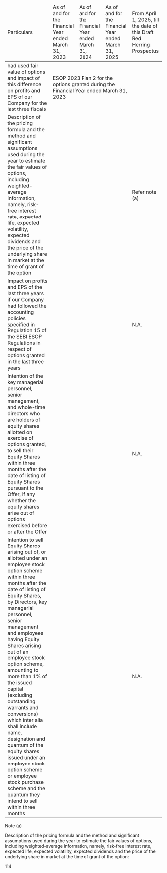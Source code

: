 <table><thead><tr><td>Particulars</td><td>As of and for the Financial Year ended March 31, 2023</td><td>As of and for the Financial Year ended March 31, 2024</td><td>As of and for the Financial Year ended March 31, 2025</td><td>From April 1, 2025, till the date of this Draft Red Herring Prospectus</td></tr></thead><tbody><tr><td>had used fair value of options and impact of this difference on profits and EPS of our Company for the last three fiscals</td><td colspan="3">ESOP 2023 Plan 2 for the options granted during the Financial Year ended March 31, 2023</td><td></td></tr><tr><td>Description of the pricing formula and the method and significant assumptions used during the year to estimate the fair values of options, including weighted-average information, namely, risk-free interest rate, expected life, expected volatility, expected dividends and the price of the underlying share in market at the time of grant of the option</td><td colspan="3"></td><td>Refer note (a)</td></tr><tr><td>Impact on profits and EPS of the last three years if our Company had followed the accounting policies specified in Regulation 15 of the SEBI ESOP Regulations in respect of options granted in the last three years</td><td colspan="3"></td><td>N.A.</td></tr><tr><td>Intention of the key managerial personnel, senior management, and whole-time directors who are holders of equity shares allotted on exercise of options granted, to sell their Equity Shares within three months after the date of listing of Equity Shares pursuant to the Offer, if any whether the equity shares arise out of options exercised before or after the Offer</td><td colspan="3"></td><td>N.A.</td></tr><tr><td>Intention to sell Equity Shares arising out of, or allotted under an employee stock option scheme within three months after the date of listing of Equity Shares, by Directors, key managerial personnel, senior management and employees having Equity Shares arising out of an employee stock option scheme, amounting to more than 1% of the issued capital (excluding outstanding warrants and conversions) which inter alia shall include name, designation and quantum of the equity shares issued under an employee stock option scheme or employee stock purchase scheme and the quantum they intend to sell within three months</td><td colspan="3"></td><td>N.A.</td></tr></tbody></table>

Note (a)

Description of the pricing formula and the method and significant assumptions used during the year to estimate the fair values of options, including weighted-average information, namely, risk-free interest rate, expected life, expected volatility, expected dividends and the price of the underlying share in market at the time of grant of the option:

114